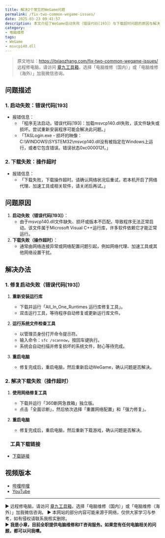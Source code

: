 ```yaml
---
title: 解决2个常见的WeGame问题
permalink: /fix-two-common-wegame-issues/
date: 2025-03-23 09:41:57
description: 本文介绍了WeGame启动失败（错误代码[193]）与下载超时问题的原因与解决办法。通过修复运行库、运行系统文件检查工具以及使用网络修复工具，可有效解决这些问题。
category:
- 电脑维修
tags:
- WeGame
- msvcp140.dll
---
```


> 原文地址：<https://itxiaozhang.com/fix-two-common-wegame-issues/>  
> 远程修电脑，请访问 [章九工具箱](https://zhang9.com/)，选择「电脑维修（国内）」或「电脑维修（海外）」加我微信咨询。 

## 问题描述

### 1. 启动失败：错误代码[193]

- 报错信息：
  - 「程序无法启动，错误代码[193]：加载msvcp140.dll失败，该文件缺失或损坏。尝试重新安装程序可能会解决此问题。」
  - 「TASLogin.exe - 损坏的映像：C:\WINDOWS\SYSTEM32\msvcp140.dll没有被指定在Windows上运行，或者它包含错误。错误状态0xc000012f。」

### 2. 下载失败：操作超时

- 报错信息：
  - 「下载失败，下载操作超时。请确认网络状况后重试，若本机开启了网络代理、加速工具或相关软件，请关闭后再试。」

## 问题原因

1. **启动失败（错误代码[193]）**：
   - 由于msvcp140.dll文件缺失、损坏或版本不匹配，导致程序无法正常启动。该文件属于Microsoft Visual C++运行库，许多软件依赖它才能正常运行。  
2. **下载失败（操作超时）**：
   - 通常由网络连接异常或网络配置问题引起，例如网络代理、加速工具或其他网络设置干扰。  

## 解决办法

### 1. 修复启动失败（错误代码[193]）

1. **重新安装运行库**
   - 下载并运行「All_In_One_Runtimes 运行库修复工具」。
   - 双击运行工具，等待程序自动修复或更新运行库文件。  

2. **运行系统文件检查工具**
   - 以管理员身份打开命令提示符。  
   - 输入命令：`sfc /scannow`，按回车键执行。  
   - 系统会自动扫描并修复损坏的系统文件，耐心等待完成。  

3. **重启电脑**
   - 修复完成后，重启电脑，然后重新启动WeGame，确认问题是否解决。  

### 2. 解决下载失败（操作超时）

1. **使用网络修复工具**
   - 下载并运行「360断网急救箱」独立版。  
   - 点击「全面诊断」，然后依次选择「重置网络配置」和「强力修复」。

2. **重启电脑**
   - 修复完成后，重启电脑，然后重新下载游戏，确认问题是否解决。  

### 　工具下载链接

- [下载链接](https://www.123912.com/s/dptuVv-D1oW3)

## 视频版本

- [哔哩哔哩](https://space.bilibili.com/3546607630944387)
- [YouTube](https://www.youtube.com/@itxiaozhang)

---
▶ 远程修电脑，请访问 [章九工具箱](https://zhang9.com/)，选择「电脑维修（国内）」或「电脑维修（海外）」加我微信咨询。 
▶ 本网站的部分内容可能来源于网络，仅供大家学习与参考，如有侵权请联系我核实删除。  
▶ **我是小章，目前全职提供电脑维修和IT咨询服务。如果您有任何电脑相关的问题，都可以问我噢。**  
